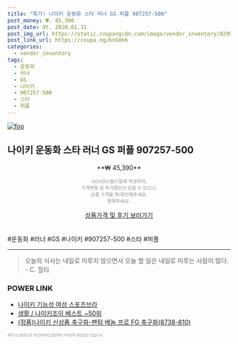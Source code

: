 ```yaml
--- 
title: "특가! 나이키 운동화 스타 러너 GS 퍼플 907257-500" 
post_money: ₩. 45,390 
post_date: dt. 2020.01.31 
post_img_url: https://static.coupangcdn.com/image/vendor_inventory/8299/829f4e94cc08d5c091ae8de3abcaf1bb195670d821279c367a1aad1fc35b.jpg 
post_link_url: https://coupa.ng/bnGmk6 
categories: 
  - vendor_inventory 
tags: 
  - 운동화 
  - 러너 
  - GS 
  - 나이키 
  - 907257-500 
  - 스타 
  - 퍼플 
--- 
```

[![foo](https://static.coupangcdn.com/image/vendor_inventory/8299/829f4e94cc08d5c091ae8de3abcaf1bb195670d821279c367a1aad1fc35b.jpg)](https://coupa.ng/bnGmk6) 

## 나이키 운동화 스타 러너 GS 퍼플 907257-500 
<p style="text-align: center;">**₩ 45,390**</p> 
<p style="text-align: center;"><span style="color: #898c8f; font-family: Georgia,Times,serif; font-size: 0.75em;">2020년01월31일에 작성되어, <br>가격변동 및 추가할인이 있을 수 있으니,<br> 상품 가격을 꼭!확인해주세요.<br>행복하세요~</span> 
</p>	 
<div markdown="0" style="text-align: center;"><a href="https://coupa.ng/bnGmk6" class="btn btn--success">상품가격 및 후기 보러가기</a></div> 
<br><br> 
  #운동화 #러너 #GS #나이키 #907257-500 #스타 #퍼플 
<hr> 

> 오늘의 식사는 내일로 미루지 않으면서 오늘 할 일은 내일로 미루는 사람이 많다. - C. 힐티 


### POWER LINK

* <a href="https://blog.naver.com/fasyy4321/221789032693" target="_blank">나이키 기능성 여성 스포츠브라</a>
* <a href="https://blog.naver.com/santokki14/221784127830" target="_blank">생활 / 나이키조이 베스트 ~50위</a>
* <a href="https://blog.naver.com/santokki14/221786911789" target="_blank">(정품)나이키 신상품 축구화-팬텀 베놈 프로 FG 축구화(8738-810)</a>

<span style="color: #898c8f; font-family: Georgia,Times,serif; font-size: 0.55em;">파트너스활동으로 작성자에게 일정액의 커미션이 제공될수 있습니다.</span> 
